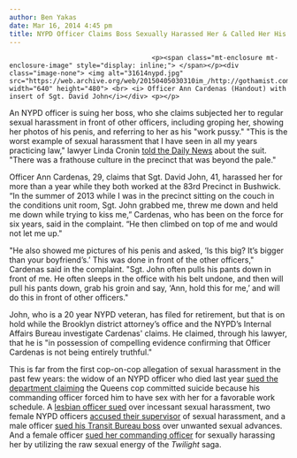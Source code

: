 ```yaml
---
author: Ben Yakas
date: Mar 16, 2014 4:45 pm
title: NYPD Officer Claims Boss Sexually Harassed Her & Called Her His "Work P---y"
---
```


	
										<p><span class="mt-enclosure mt-enclosure-image" style="display: inline;"> </span></p><div class="image-none"> <img alt="31614nypd.jpg" src="https://web.archive.org/web/20150405030310im_/http://gothamist.com/attachments/byakas/31614nypd.jpg" width="640" height="480"> <br> <i> Officer Ann Cardenas (Handout) with insert of Sgt. David John</i></div> <p></p>

<p>An NYPD officer is suing her boss, who she claims subjected her to regular sexual harassment in front of other officers, including groping her, showing her photos of his penis, and referring to her as his &quot;work pussy.&quot; &quot;This is the worst example of sexual harassment that I have seen in all my years practicing law,&quot; lawyer Linda Cronin <a href="https://web.archive.org/web/20150405030310/http://www.nydailynews.com/new-york/brooklyn/exclusive-nypd-accuses-sergeant-sexual-harassment-article-1.1723000">told the Daily News</a> about the suit. &quot;There was a frathouse culture in the precinct that was beyond the pale.&quot;</p>

<p>Officer Ann Cardenas, 29, claims that Sgt. David John, 41, harassed her for more than a year while they both worked at the 83rd Precinct in Bushwick. &#x201C;In the summer of 2013 while I was in the precinct sitting on the couch in the conditions unit room, Sgt. John grabbed me, threw me down and held me down while trying to kiss me,&#x201D; Cardenas, who has been on the force for six years, said in the complaint. &#x201C;He then climbed on top of me and would not let me up.&quot; </p>

<p>&quot;He also showed me pictures of his penis and asked, &#x2018;Is this big? It&#x2019;s bigger than your boyfriend&#x2019;s.&#x2019; This was done in front of the other officers,&quot; Cardenas said in the complaint. &quot;Sgt. John often pulls his pants down in front of me. He often sleeps in the office with his belt undone, and then will pull his pants down, grab his groin and say, &#x2018;Ann, hold this for me,&#x2019; and will do this in front of other officers.&quot;</p>

<p>John, who is a 20 year NYPD veteran, has filed for retirement, but that is on hold while the Brooklyn district attorney&#x2019;s office and the NYPD&#x2019;s Internal Affairs Bureau investigate Cardenas&apos; claims. He claimed, through his lawyer, that he is &quot;in possession of compelling evidence confirming that Officer Cardenas is not being entirely truthful.&quot;</p>

<p>This is far from the first cop-on-cop allegation of sexual harassment in the past few years: the widow of an NYPD officer who died last year <a href="https://web.archive.org/web/20150405030310/http://gothamist.com/2013/01/30/cop_killed_himself_because_boss_for.php">sued the department claiming</a> the Queens cop committed suicide because his commanding officer forced him to have sex with her for a favorable work schedule. A <a href="https://web.archive.org/web/20150405030310/http://gothamist.com/2010/06/11/lesbian_ex-cop_sues_nypd_for_40_mil.php">lesbian officer sued</a> over incessant sexual harassment, two female NYPD officers <a href="https://web.archive.org/web/20150405030310/http://gothamist.com/2011/12/06/female_cops_accuse_supervisor_of_se.php">accused their supervisor</a> of sexual harassment, and a male officer <a href="https://web.archive.org/web/20150405030310/http://gothamist.com/2011/06/06/male_cop_filing_against_his_male_bo.php">sued his Transit Bureau boss</a> over unwanted sexual advances. And a female officer <a href="https://web.archive.org/web/20150405030310/http://gothamist.com/2011/05/13/detective_files_lawsuit_against_nyp.php">sued her commanding officer</a> for sexually harassing her by utilizing the raw sexual energy of the <em>Twilight</em> saga.</p>					
										
									
				